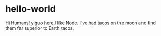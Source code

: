 # hello-world

Hi Humans!
yiguo here,I like Node.
I've had tacos on the moon and find them far superior to Earth tacos.

